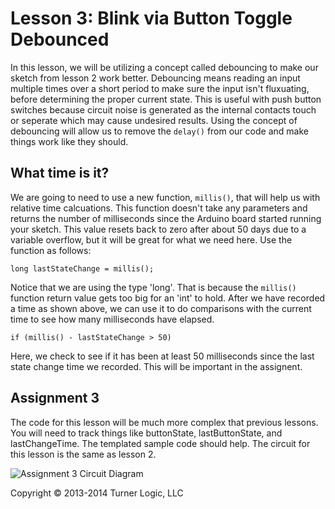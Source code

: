 # Lesson 3: Blink via Button Toggle Debounced

In this lesson, we will be utilizing a concept called debouncing to make our sketch from lesson 2 work better. Debouncing means reading an input multiple times over a short period to make sure the input isn't fluxuating, before determining the proper current state. This is useful with push button switches because circuit noise is generated as the internal contacts touch or seperate which may cause undesired results. Using the concept of debouncing will allow us to remove the ```delay()``` from our code and make things work like they should.

## What time is it?

We are going to need to use a new function, ```millis()```, that will help us with relative time calcuations. This function doesn't take any parameters and returns the number of milliseconds since the Arduino board started running your sketch. This value resets back to zero after about 50 days due to a variable overflow, but it will be great for what we need here. Use the function as follows:

```long lastStateChange = millis();```

Notice that we are using the type 'long'. That is because the ```millis()``` function return value gets too big for an 'int' to hold. After we have recorded a time as shown above, we can use it to do comparisons with the current time to see how many milliseconds have elapsed.

```if (millis() - lastStateChange > 50)```

Here, we check to see if it has been at least 50 milliseconds since the last state change time we recorded. This will be important in the assignent.

## Assignment 3

The code for this lesson will be much more complex that previous lessons. You will need to track things like buttonState, lastButtonState, and lastChangeTime. The templated sample code should help. The circuit for this lesson is the same as lesson 2.

![Assignment 3 Circuit Diagram](3_blink_button_bb.png)


Copyright © 2013-2014 Turner Logic, LLC